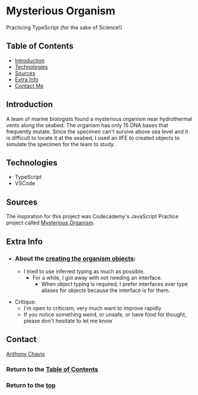 # Mysterious Organism

Practicing TypeScript (for the sake of Science!)

## Table of Contents

-   [Introduction](#introduction)
-   [Technologies](#technologies)
-   [Sources](#sources)
-   [Extra Info](#extra-info)
-   [Contact Me](#contact)
    <!-- - [Launch](#launch) -->
    <!-- - [Design System](#design-system) -->
    <!-- - [Flowchart](#flowchart) -->
    <!-- - [Architectrure](#architecture) -->

## Introduction

A team of marine biologists found a mysterious organism near hydrothermal vents along the seabed. The organism has only 15 DNA bases that frequently mutate. Since the specimen can't survive above sea level and it is difficult to locate it at the seabed, I used an IIFE to created objects to simulate the specimen for the team to study.

## Technologies

-   TypeScript
-   VSCode

<!-- ## Launch

[Live site][live-site] -->

<!-- ## Design System

Cheat Sheet's [design system][design-system] -->

<!-- ## Flowchart

 ![Flowchart][flowchart] -->

<!-- ## Architecture

 ![Architecture][architecture] -->

## Sources

The inspiration for this project was Codecademy's JavaScript Practice project called [Mysterious Organism][lesson-site].

## Extra Info

-   ### About the [creating the organism objects][main-program-file]:
    -   I tried to use inferred typing as much as possible.
        -   For a while, I got away with not needing an interface.
            -   When object typing is required, I prefer interfaces over type aliases for objects because the interface is for them.
                <!-- -   Challenged myself to -->
                <!-- -   It is simplified to a function that will -->
                <!-- -   _could've _ -->

<!-- Thinking using a class for the pAequorFactory would be the best in this situation b/c repeatedly making new instances of the object. That poses an extra challenge for me b/c I'm not so familiar with using TS on Classes. -->

<!-- Also thinking the survivingOrganisms object needs a method (can't remember at the moment which fxn it needs) -->

<!--
A lot is different from Codecademy's practice project.

- About the README:
  -

  -  -->

-   Critique:
    -   I'm open to criticism; very much want to improve rapidly
    -   If you notice something weird, or unsafe, or have food for thought, please don't hesitate to let me know

## Contact

[Anthony Chavis][email]

### Return to the [Table of Contents](#table-of-contents)

### Return to the [top](#)

<!-- [live-site]: -->
<!-- [design-system]:  -->
<!-- [flowchart]:  -->
<!-- [architecture]:  -->
<!-- [example-site]:  -->

[main-program-file]: https://github.com/anthonychavis/mysteriousorganism/blob/main/mysterious-organism.ts
[lesson-site]: https://www.codecademy.com/projects/practice/mysterious-organism
[email]: gitanthony@yahoo.com
